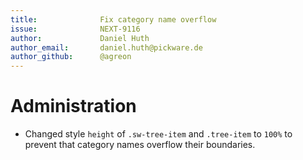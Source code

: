 ```yaml
---
title:              Fix category name overflow
issue:              NEXT-9116
author:             Daniel Huth
author_email:       daniel.huth@pickware.de
author_github:      @agreon
---
```

# Administration
* Changed style `height` of `.sw-tree-item` and `.tree-item` to `100%` to prevent that category names overflow their boundaries. 
